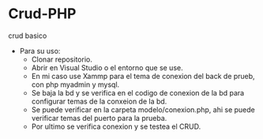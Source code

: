 # Crud-PHP
 crud basico

 - Para su uso:
    - Clonar repositorio.
    - Abrir en Visual Studio o el entorno que se use.
    - En mi caso use Xammp para el tema de conexion del back de prueb, con php myadmin y mysql.
    - Se baja la bd y se verifica en el codigo de conexion de la bd para configurar temas de la conxeion de la bd.
    - Se puede verificar en la carpeta modelo/conexion.php, ahi se puede verificar temas del puerto para la prueba.
    - Por ultimo se verifica conexion y se testea el CRUD.
